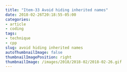 ```yaml
---
title: "Item-33 Avoid hiding inherited names"
date: 2018-02-26T20:18:55-05:00
categories:
- article
- coding
tags:
- technique
- cpp
slug: avoid hiding inherited names
autoThumbnailImage: false
thumbnailImagePosition: right
thumbnailImage: /images/2018/2018-02/2018-02-26.gif
---
```


<!--more-->